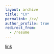 ```yaml
---
layout: archive
title: "CV"
permalink: /cv/
author_profile: true
redirect_from:
  - /resume
---
```


[link](http://sharanmayank.github.io/files/cv.pdf "Resume")
